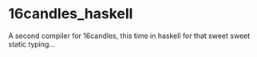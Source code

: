 16candles_haskell
=================

A second compiler for 16candles, this time in haskell for that sweet sweet static typing...
